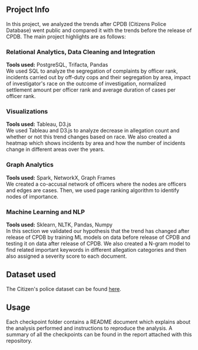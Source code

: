 ## Project Info 
In this project, we analyzed the trends after CPDB (Citizens Police Database) went public and compared it with the trends before the release of CPDB. The main project highlights are as follows: 
### Relational Analytics, Data Cleaning and Integration  
**Tools used:** PostgreSQL, Trifacta, Pandas<br>
We used SQL to analyze the segregation of complaints by officer rank, incidents carried out by off-duty cops and their segregation by area, impact of investigator's race on the outcome of investigation, normalized settlement amount per officer rank and average duration of cases per officer rank. 
### Visualizations  
**Tools used:** Tableau, D3.js <br> 
We used Tableau and D3.js to analyze decrease in allegation count and whether or not this trend changes based on race. We also created a heatmap which shows incidents by area and how the number of incidents change in different areas over the years. 
### Graph Analytics 
**Tools used:** Spark, NetworkX, Graph Frames <br>
We created a co-accusal network of officers where the nodes are officers and edges are cases. Then, we used page ranking algorithm to identify nodes of importance. 
### Machine Learning and NLP 
**Tools used:** Sklearn, NLTK, Pandas, Numpy <br>
In this section we validated our hypothesis that the trend has changed after release of CPDB by training ML models on data before release of CPDB and testing it on data after release of CPDB. We also created a N-gram model to find related important keywords in different allegation categories and then also assigned a severity score to each document.  

## Dataset used 
The Citizen's police dataset can be found [here](http://invisible.institute/police-data). 

## Usage 
Each checkpoint folder contains a README document which explains about the analysis performed and instructions to reproduce the analysis. A summary of all the checkpoints can be found in the report attached with this repository. 
